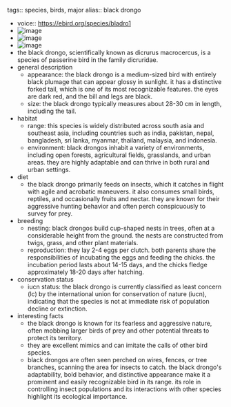 tags:: species, birds, major
alias:: black drongo

- voice:: https://ebird.org/species/bladro1
- ![image](https://ipfs.io/ipfs/QmaRgx2qkpEfq3Zb3RTxtke2PMZsSL19cBCAaWEre4v6m9)
- ![image](https://ipfs.io/ipfs/Qmce7uB7JL6FR68rjh3jFcyL3QBGHCt9DUi2M8LBX2Sdni)
- ![image](https://ipfs.io/ipfs/QmPk9EugQ2P72iHFFUUhnKScbmJio68NwMXmcgeVPcnWtC)
- the black drongo, scientifically known as dicrurus macrocercus, is a species of passerine bird in the family dicruridae.
- general description
	- appearance: the black drongo is a medium-sized bird with entirely black plumage that can appear glossy in sunlight. it has a distinctive forked tail, which is one of its most recognizable features. the eyes are dark red, and the bill and legs are black.
	- size: the black drongo typically measures about 28-30 cm in length, including the tail.
- habitat
	- range: this species is widely distributed across south asia and southeast asia, including countries such as india, pakistan, nepal, bangladesh, sri lanka, myanmar, thailand, malaysia, and indonesia.
	- environment: black drongos inhabit a variety of environments, including open forests, agricultural fields, grasslands, and urban areas. they are highly adaptable and can thrive in both rural and urban settings.
- diet
	- the black drongo primarily feeds on insects, which it catches in flight with agile and acrobatic maneuvers. it also consumes small birds, reptiles, and occasionally fruits and nectar. they are known for their aggressive hunting behavior and often perch conspicuously to survey for prey.
- breeding
	- nesting: black drongos build cup-shaped nests in trees, often at a considerable height from the ground. the nests are constructed from twigs, grass, and other plant materials.
	- reproduction: they lay 2-4 eggs per clutch. both parents share the responsibilities of incubating the eggs and feeding the chicks. the incubation period lasts about 14-15 days, and the chicks fledge approximately 18-20 days after hatching.
- conservation status
	- iucn status: the black drongo is currently classified as least concern (lc) by the international union for conservation of nature (iucn), indicating that the species is not at immediate risk of population decline or extinction.
- interesting facts
	- the black drongo is known for its fearless and aggressive nature, often mobbing larger birds of prey and other potential threats to protect its territory.
	- they are excellent mimics and can imitate the calls of other bird species.
	- black drongos are often seen perched on wires, fences, or tree branches, scanning the area for insects to catch.
	  the black drongo's adaptability, bold behavior, and distinctive appearance make it a prominent and easily recognizable bird in its range. its role in controlling insect populations and its interactions with other species highlight its ecological importance.